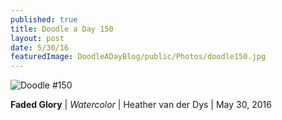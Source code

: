 ```yaml
---
published: true
title: Doodle a Day 150
layout: post
date: 5/30/16
featuredImage: DoodleADayBlog/public/Photos/doodle150.jpg
---
```


![Doodle #150](DoodleADayBlog/public/Photos/doodle150.jpg)

**Faded Glory** | *Watercolor* | Heather van der Dys  | May 30, 2016
